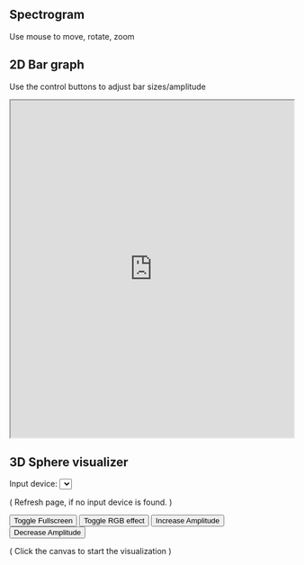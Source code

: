 ## Spectrogram
Use mouse to move, rotate, zoom
<div id="threejs-container"></div>

## 2D Bar graph
Use the control buttons to adjust bar sizes/amplitude
<iframe src="https://protoni.github.io/audio-visualizer-web/" width="100%" height="600px" allow="microphone"></iframe>

## 3D Sphere visualizer

Input device:
<select id="audio-input-select"></select>
<div id="audio-input-text">( Refresh page, if no input device is found. )</div>

<button id="fullscreen-button">Toggle Fullscreen</button>
<button id="rgb-button">Toggle RGB effect</button>
<button id="increase-amplitude">Increase Amplitude</button>
<button id="decrease-amplitude">Decrease Amplitude</button>

<div id="sphere-audio-container"></div>

<div id="overlay-text">( Click the canvas to start the visualization )</div>